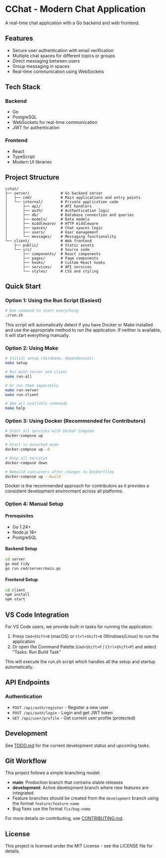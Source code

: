 # CChat - Modern Chat Application

A real-time chat application with a Go backend and web frontend.

## Features

- Secure user authentication with email verification
- Multiple chat spaces for different topics or groups
- Direct messaging between users
- Group messaging in spaces
- Real-time communication using WebSockets

## Tech Stack

### Backend
- Go
- PostgreSQL
- WebSockets for real-time communication
- JWT for authentication

### Frontend
- React
- TypeScript
- Modern UI libraries

## Project Structure

```
cchat/
├── server/              # Go backend server
│   ├── cmd/             # Main applications and entry points
│   └── internal/        # Private application code
│       ├── api/         # API handlers
│       ├── auth/        # Authentication logic
│       ├── db/          # Database connection and queries
│       ├── models/      # Data models
│       ├── middleware/  # HTTP middleware
│       ├── spaces/      # Chat spaces logic
│       ├── users/       # User management
│       └── messages/    # Messaging functionality
└── client/              # Web frontend
    ├── public/          # Static assets
    └── src/             # Source code
        ├── components/  # React components
        ├── pages/       # Page components
        ├── hooks/       # Custom React hooks
        ├── services/    # API services
        └── styles/      # CSS and styling
```

## Quick Start

### Option 1: Using the Run Script (Easiest)

```bash
# One command to start everything
./run.sh
```

This script will automatically detect if you have Docker or Make installed and use the appropriate method to run the application. If neither is available, it will start everything manually.

### Option 2: Using Make

```bash
# Initial setup (database, dependencies)
make setup

# Run both server and client
make run-all

# Or run them separately
make run-server
make run-client

# See all available commands
make help
```

### Option 3: Using Docker (Recommended for Contributors)

```bash
# Start all services with Docker Compose
docker-compose up

# Start in detached mode
docker-compose up -d

# Stop all services
docker-compose down

# Rebuild containers after changes to Dockerfiles
docker-compose up --build
```

Docker is the recommended approach for contributors as it provides a consistent development environment across all platforms.

### Option 4: Manual Setup

#### Prerequisites
- Go 1.24+
- Node.js 18+
- PostgreSQL

#### Backend Setup
```bash
cd server
go mod tidy
go run cmd/server/main.go
```

#### Frontend Setup
```bash
cd client
npm install
npm start
```

## VS Code Integration

For VS Code users, we provide built-in tasks for running the application:

1. Press `Cmd+Shift+B` (macOS) or `Ctrl+Shift+B` (Windows/Linux) to run the application
2. Or open the Command Palette (`Cmd+Shift+P` / `Ctrl+Shift+P`) and select "Tasks: Run Build Task"

This will execute the run.sh script which handles all the setup and startup automatically.

## API Endpoints

### Authentication
- `POST /api/auth/register` - Register a new user
- `POST /api/auth/login` - Login and get JWT token
- `GET /api/user/profile` - Get current user profile (protected)

## Development

See [TODO.md](./TODO.md) for the current development status and upcoming tasks.

## Git Workflow

This project follows a simple branching model:

- **main**: Production branch that contains stable releases
- **development**: Active development branch where new features are integrated
- Feature branches should be created from the `development` branch using the format `feature/feature-name`
- Bug fixes use the format `fix/bug-name`

For more details on contributing, see [CONTRIBUTING.md](./CONTRIBUTING.md).

## License

This project is licensed under the MIT License - see the LICENSE file for details. 